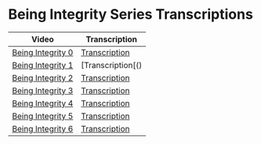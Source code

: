 # Being Integrity Series Transcriptions

| Video | Transcription |
| --- | --- |
| [Being Integrity 0]() | [Transcription]() |
| [Being Integrity 1]() | [Transcription[() |
| [Being Integrity 2]() | [Transcription]() |
| [Being Integrity 3]() | [Transcription]() |
| [Being Integrity 4]() | [Transcription]() |
| [Being Integrity 5]() | [Transcription]() |
| [Being Integrity 6]() | [Transcription]() |
